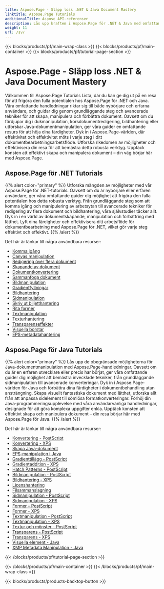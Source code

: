 ```yaml
---
title: Aspose.Page - Släpp loss .NET & Java Document Mastery
linktitle: Aspose.Page Tutorials
additionalTitle: Aspose API-referenser
description: Lås upp kraften i Aspose.Page för .NET & Java med omfattande handledningar. Lär dig skapa, manipulera och förbättra dokument utan ansträngning.
weight: 11
url: /sv/
---
```


{{< blocks/products/pf/main-wrap-class >}}
{{< blocks/products/pf/main-container >}}
{{< blocks/products/pf/tutorial-page-section >}}

# Aspose.Page - Släpp loss .NET & Java Document Mastery


Välkommen till Aspose.Page Tutorials Lista, där du kan ge dig ut på en resa för att frigöra den fulla potentialen hos Aspose.Page för .NET och Java. Våra omfattande handledningar riktar sig till både nybörjare och erfarna användare, och guidar dig genom grundläggande steg och avancerade tekniker för att skapa, manipulera och förbättra dokument. Oavsett om du fördjupar dig i dukmanipulation, korsdokumentredigering, bildhantering eller utforskar Java-dokumentmanipulation, ger våra guider en omfattande resurs för att höja dina färdigheter. Dyk in i Aspose.Page-världen, där effektivitet och effektivitet möts i varje steg i ditt dokumentbearbetningsarbetsflöde. Utforska rikedomen av möjligheter och effektivisera din resa för att bemästra detta robusta verktyg. Upptäck konsten att effektivt skapa och manipulera dokument – din väg börjar här med Aspose.Page.

## Aspose.Page för .NET Tutorials
{{% alert color="primary" %}}
Utforska mängden av möjligheter med vår Aspose.Page för .NET-tutorials. Oavsett om du är nybörjare eller erfaren användare, ger våra omfattande guider dig möjlighet att frigöra den fulla potentialen hos detta robusta verktyg. Från grundläggande steg som att komma igång och manipulering av arbetsytan till avancerade tekniker för redigering av flera dokument och bildhantering, våra självstudier täcker allt. Dyk in i en värld av dokumentskapande, manipulation och förbättring med lätthet. Lyft dina färdigheter och effektivisera ditt arbetsflöde för dokumentbearbetning med Aspose.Page för .NET, vilket gör varje steg effektivt och effektivt.
{{% /alert %}}

Det här är länkar till några användbara resurser:
 
- [Komma igång](./net/getting-started/)
- [Canvas manipulation](./net/canvas-manipulation/)
- [Redigering över flera dokument](./net/cross-document-editing/)
- [Skapande av dokument](./net/document-creation/)
- [Dokumentkonvertering](./net/document-conversion/)
- [Sammanfoga dokument](./net/document-merging/)
- [Bildmanipulation](./net/image-manipulation/)
- [Gradientfyllningar](./net/gradient-fills/)
- [Bildhantering](./net/image-management/)
- [Sidmanipulation](./net/page-manipulation/)
- [Skriv ut biljetthantering](./net/print-ticket-management/)
- [Rita former](./net/drawing-shapes/)
- [Textmanipulation](./net/text-manipulation/)
- [Texturhantering](./net/texture-handling/)
- [Transparenseffekter](./net/transparency-effects/)
- [Visuella borstar](./net/visual-brushes/)
- [EPS-metadatahantering](./net/eps-metadata-management/)



## Aspose.Page för Java Tutorials
{{% alert color="primary" %}}
Lås upp de obegränsade möjligheterna för Java-dokumentmanipulation med Aspose.Page-handledningar. Oavsett om du är en erfaren utvecklare eller precis har börjat, ger våra omfattande guider dig möjlighet att bemästra invecklade tekniker, från grundläggande sidmanipulation till avancerade konverteringar. Dyk in i Aspose.Page-världen för Java och förbättra dina färdigheter i dokumentbehandling utan ansträngning. Skapa visuellt fantastiska dokument med lätthet, utforska allt från att anpassa sidelement till sömlösa formatkonverteringar. Förhöj din Java-programmeringsupplevelse med våra användarvänliga handledningar, designade för att göra komplexa uppgifter enkla. Upptäck konsten att effektivt skapa och manipulera dokument – din resa börjar här med Aspose.Page för Java.
{{% /alert %}}

Det här är länkar till några användbara resurser:

- [Konvertering - PostScript](./java/postscript-conversion/)
- [Konvertering - XPS](./java/xps-conversion/)
- [Skapa Java-dokument](./java/document-creation/)
- [EPS-manipulation i Java](./java/manipulation-eps/)
- [Gradienttillägg - PostScript](./java/postscript-gradient-addition/)
- [Gradientaddition - XPS](./java/xps-gradient-addition/)
- [Hatch Patterns - PostScript](./java/postscript-hatch-patterns/)
- [Bildmanipulation - PostScript](./java/postscript-image-manipulation/)
- [Bildhantering - XPS](./java/xps-image-manipulation/)
- [Licenshantering](./java/license-management/)
- [Filsammanslagning](./java/file-merging/)
- [Sidmanipulation - PostScript](./java/postscript-page-manipulation/)
- [Sidmanipulation - XPS](./java/xps-page-manipulation/)
- [Former - PostScript](./java/postscript-shapes/)
- [Former - XPS](./java/xps-shapes/)
- [Textmanipulation - PostScript](./java/postscript-text-manipulation/)
- [Textmanipulation - XPS](./java/xps-text-manipulation/)
- [Textur och mönster - PostScript](./java/postscript-texture-patterns/)
- [Transparens - PostScript](./java/postscript-transparency/)
- [Transparens - XPS](./java/xps-transparency/)
- [Visuella element - Java](./java/visual-elements/)
- [XMP Metadata Manipulation - Java](./java/xmp-metadata-manipulation/)


{{< /blocks/products/pf/tutorial-page-section >}}

{{< /blocks/products/pf/main-container >}}
{{< /blocks/products/pf/main-wrap-class >}}

{{< blocks/products/products-backtop-button >}}
